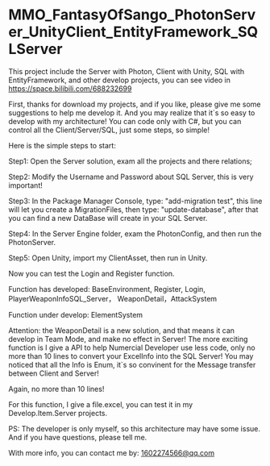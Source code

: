 # MMO_FantasyOfSango_PhotonServer_UnityClient_EntityFramework_SQLServer
This project include the Server with Photon, Client with Unity, SQL with EntityFramework, and other develop projects, you can see video in https://space.bilibili.com/688232699

First, thanks for download my projects, and if you like, please give me some suggestions to help me develop it. 
And you may realize that it`s so easy to develop with my architecture! You can code only with C#, but you can control all the Client/Server/SQL, just some steps, so simple!

Here is the simple steps to start:

Step1: Open the Server solution, exam all the projects and there relations;

Step2: Modify the Username and Password about SQL Server, this is very important!

Step3: In the Package Manager Console, type: "add-migration test", this line will let you create a MigrationFiles, then type: "update-database", after that you can find a new DataBase will create in your SQL Server.

Step4: In the Server Engine folder, exam the PhotonConfig, and then run the PhotonServer.

Step5: Open Unity, import my ClientAsset, then run in Unity.

Now you can test the Login and Register function.

Function has developed:
BaseEnvironment, Register, Login, PlayerWeaponInfoSQL_Server， WeaponDetail，AttackSystem

Function under develop:
ElementSystem

Attention: the WeaponDetail is a new solution, and that means it can develop in Team Mode, and make no effect in Server! The more exciting function is I give a API to help Numercial Developer use less code, only no more than 10 lines to convert your ExcelInfo into the SQL Server! You may noticed that all the Info is Enum, it`s so convinent for the Message transfer between Client and Server!

Again, no more than 10 lines! 

For this function, I give a file.excel, you can test it in my Develop.Item.Server projects.

PS: The developer is only myself, so this architecture may have some issue. And if you have questions, please tell me.

With more info, you can contact me by: 1602274566@qq.com
